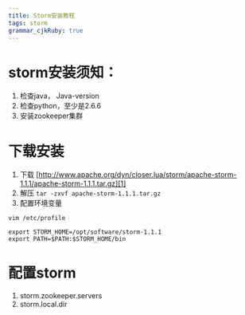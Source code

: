 ```yaml
---
title: Storm安装教程 
tags: storm
grammar_cjkRuby: true
---
```



# storm安装须知：

1. 检查java， Java-version
2. 检查python，至少是2.6.6
3. 安装zookeeper集群

# 下载安装

1. 下载  [http://www.apache.org/dyn/closer.lua/storm/apache-storm-1.1.1/apache-storm-1.1.1.tar.gz][1]
2. 解压 `tar -zxvf apache-storm-1.1.1.tar.gz`
3. 配置环境变量

``` shell
vim /etc/profile

export STORM_HOME=/opt/software/storm-1.1.1
export PATH=$PATH:$STORM_HOME/bin
```

# 配置storm


1. storm.zookeeper.servers
2. storm.local.dir

  [1]: http://www.apache.org/dyn/closer.lua/storm/apache-storm-1.1.1/apache-storm-1.1.1.tar.gz